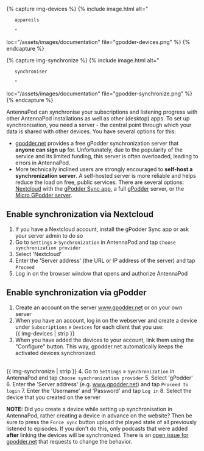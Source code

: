 {% capture img-devices %} {% include image.html alt="

       appareils

       "

loc="/assets/images/documentation" file="gpodder-devices.png" %} {% endcapture %}

{% capture img-synchronize %} {% include image.html alt="

       synchroniser

       "

loc="/assets/images/documentation" file="gpodder-synchronize.png" %} {% endcapture %}

AntennaPod can synchronise your subscriptions and listening progress with other AntennaPod installations as well as other (desktop) apps. To set up synchronisation, you need a server - the central point through which your data is shared with other devices. You have several options for this:

* [gpodder.net](https://gpodder.net/) provides a free gPodder synchronization server that **anyone can sign up** for. Unfortunately, due to the popularity of the service and its limited funding, this server is often overloaded, leading to errors in AntennaPod.
* More technically inclined users are strongly encouraged to **self-host a synchronization server**. A self-hosted server is more reliable and helps reduce the load on free, public services. There are several options: [Nextcloud](https://nextcloud.com/install/#instructions-server) with the [gPodder Sync app](https://apps.nextcloud.com/apps/gpoddersync), a full [gPodder](https://gpoddernet.readthedocs.io/en/latest/dev/installation.html) server, or the [Micro GPodder server](https://github.com/bohwaz/micro-gpodder-server).

## Enable synchronization via Nextcloud

1. If you have a Nextcloud account, install the gPodder Sync app or ask your server admin to do so
1. Go to `Settings` » `Synchronization` in AntennaPod and tap `Choose synchronization provider`
1. Select 'Nextcloud'
1. Enter the 'Server address' (the URL or IP address of the server) and tap `Proceed`
1. Log in on the browser window that opens and authorize AntennaPod

## Enable synchronization via gPodder

1. Create an account on the server www.gpodder.net or on your own server
1.  When you have an account, log in on the webserver and create a device under `Subscriptions` » `Devices` for each client that you use:<br />{{ img-devices | strip }}
1. When you have added the devices to your account, link them using the "Configure" button. This way, gpodder.net automatically keeps the activated devices synchronized.

  <br />{{ img-synchronize | strip }} 4. Go to `Settings` » `Synchronization` in AntennaPod and tap `Choose synchronization provider` 5. Select 'gPodder' 6. Enter the 'Server address' (e.g. www.gpodder.net) and tap `Proceed to login` 7. Enter the 'Username' and 'Password' and tap `Log in` 8. Select the device that you created on the server

**NOTE:** Did you create a device while setting up synchronisation in AntennaPod, rather creating a device in advance on the website? Then be sure to press the `Force sync` button upload the played state of all previously listened to episodes. If you don't do this, only podcasts that were added **after** linking the devices will be synchronized. There is an [open issue for gpodder.net](https://github.com/gpodder/mygpo/issues/388) that requests to change the behavior.
